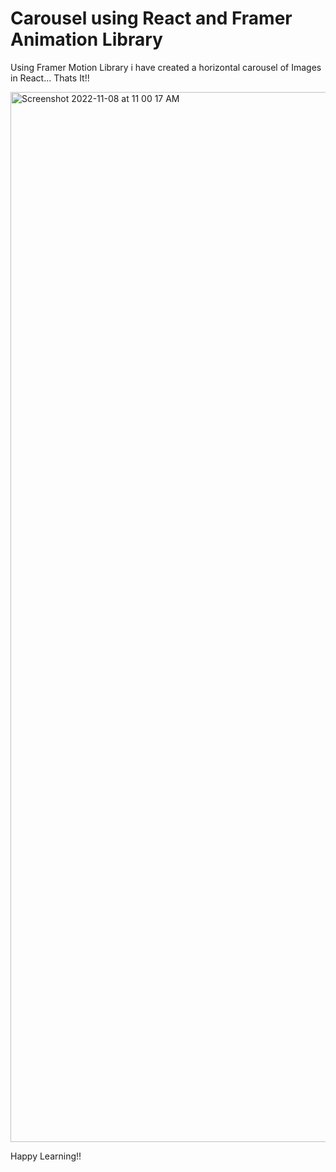 # Carousel using React and Framer Animation Library

Using Framer Motion Library i have created a horizontal carousel of Images in React...
Thats It!!

<img width="1680" alt="Screenshot 2022-11-08 at 11 00 17 AM" src="https://user-images.githubusercontent.com/99812620/200483665-4bab4ffd-b3ff-475a-aae6-06253d6db7e0.png">

Happy Learning!!
